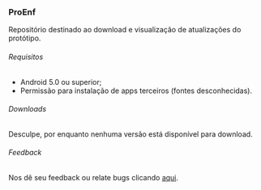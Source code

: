 ### ProEnf
Repositório destinado ao download e visualização de atualizações do protótipo.

###### Requisitos
- Android 5.0 ou superior;
- Permissão para instalação de apps terceiros (fontes desconhecidas).

###### Downloads
Desculpe, por enquanto nenhuma versão está disponível para download.

###### Feedback
Nos dê seu feedback ou relate bugs clicando [aqui](https://docs.google.com/forms/d/1aXB9Sz65aHdQyFrgt6lOJ4-bYLdt-QyCoZ4nP6gaK90/edit).
